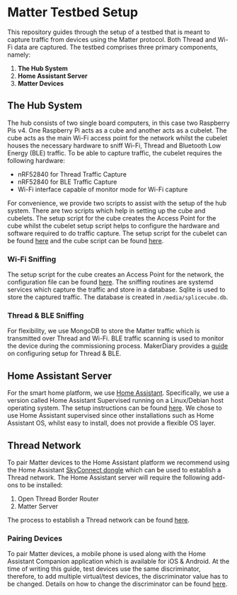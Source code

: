 # Matter Testbed Setup
This repository guides through the setup of a testbed that is meant to capture traffic from devices using the Matter
protocol. Both Thread and Wi-Fi data are captured. The testbed comprises three primary components, namely:
1. **The Hub System**
2. **Home Assistant Server**
3. **Matter Devices**

## The Hub System
The hub consists of two single board computers, in this case two Raspberry Pis v4. One Raspberry Pi acts as a cube and another acts as a cubelet. 
The cube acts as the main Wi-Fi access point for the network whilst the cubelet houses the necessary hardware to sniff Wi-Fi, Thread and Bluetooth Low Energy (BLE) traffic. To be able to capture traffic, the cubelet requires the following hardware:
* nRF52840 for Thread Traffic Capture
* nRF52840 for BLE Traffic Capture
* Wi-Fi interface capable of monitor mode for Wi-Fi capture

For convenience, we provide two scripts to assist with the setup of the hub system. There are two scripts which help in setting up the cube and cubelets.
The setup script for the cube creates the Access Point for the cube whilst the cubelet setup script helps to configure the hardware and software required to do traffic capture. 
The setup script for the cubelet can be found [here](https://github.com/SPLICE-project/matter-testbed/blob/main/homecube/cubelet_setup.sh) and the cube script can be found [here](https://github.com/SPLICE-project/matter-testbed/blob/main/homecube/cube_setup.sh).

### Wi-Fi Sniffing
The setup script for the cube creates an Access Point for the network,
the configuration file can be found [here](https://github.com/SPLICE-project/matter-testbed/blob/main/homecube/config/hostapd.conf).
The sniffing routines are systemd services which capture the traffic and store in a database.
Sqlite is used to store the captured traffic.
The database is created in ```/media/splicecube.db```.

### Thread & BLE Sniffing
For flexibility, we use MongoDB to store the Matter traffic which is transmitted over Thread and Wi-Fi. BLE traffic scanning is used to monitor the device during the commissioning process.
MakerDiary provides a [guide](https://wiki.makerdiary.com/nrf52840-mdk-usb-dongle/guides/nrf802154-sniffer/configuring/#configuring-decryption-keys-for-thread) on configuring setup for Thread & BLE.
## Home Assistant Server
For the smart home platform, we use [Home Assistant](https://www.home-assistant.io/). Specifically, we use a version called Home Assistant Supervised running on a Linux/Debian host
operating system. The setup instructions can be found [here](https://community.home-assistant.io/t/guide-installing-ha-supervised-on-debian-official-distro/555228).
We chose to use Home Assistant supervised since other installations such as Home Assistant OS, whilst easy to install, does not provide a flexible OS layer.

## Thread Network
To pair Matter devices to the Home Assistant platform we recommend using the Home Assistant [SkyConnect dongle](https://www.home-assistant.io/skyconnect/) which can be used to establish a Thread network. The Home Assistant server will require the following add-ons to be installed:
1. Open Thread Border Router
2. Matter Server

The process to establish a Thread network can be found [here](https://www.home-assistant.io/integrations/thread/#turning-home-assistant-into-a-thread-border-router).

### Pairing Devices
To pair Matter devices, a mobile phone is used along with the Home Assistant Companion application which is available for iOS & Android. At the time of writing this guide, test devices use the same discriminator, therefore, to add multiple virtual/test devices, the discriminator value has to be changed. Details on how to change the discriminator can be found [here](https://github.com/SPLICE-project/matter-testbed/wiki/Virtual-Devices).